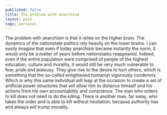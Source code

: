 ```yaml
---
published: false
title: The problem with anarchism
layout: post
tags: personal
---
```


The problem with anarchism is that it relies on the higher brain. The dynamics of the nationstate politics rely heavily on the lower brains. I can easily imagine that even if today anarchism became instantly the norm, it would only be a matter of years before nationstates reappeared. Indeed, even if the entire population were comprised of people of the highest education, culture and morality, it would still be very much vulnerable to fear, pride and jealousy. They give rise to the desire to hurt others, which is something that the so-called enlightened humanist vigorously condemns. Which is why this same individual will leap at the occasion to create a set of artificial power structures that will allow him to distance himself and his actions from his own accountability and conscience. The man who orders to kill does not need to do the killing. There is another man, far away, who takes the order and is able to kill without hesitation, because authority has and always will trump morality. 
